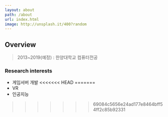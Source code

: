 ```yaml
---
layout: about
path: /about
url: index.html
image: http://unsplash.it/400?random
---
```


## Overview
> 2013~2019(예정) : 한양대학교 컴퓨터전공


### Research interests
* 게임서버 개발
<<<<<<< HEAD
=======
* VR
* 인공지능 
>>>>>>> 69084c5656e24ad177e8464bff54ff2c85b92331
